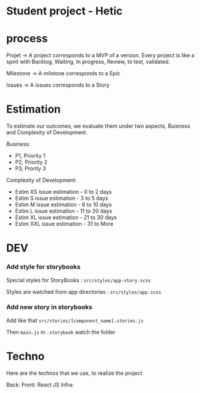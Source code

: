 # Student project - Hetic

# process 

Projet -> A project corresponds to a MVP of a version. Every project is like a spint with Backlog, Waiting, In progress, Review, to test, validated. 

Milestone -> A milstone corresponds to a Epic 

Issues -> A issues corresponds to a Story 

# Estimation 
To estimate our outcomes, we evaluate them under two aspects, Buisness and Complexity of Development.

Business:  
- P1, Priority 1
- P2, Priority 2 
- P3, Prority 3

Complexity of Development: 
- Estim XS issue estimation - 0 to 2 days
- Estim S issue estimation - 3 to 5 days
- Estim M issue estimation - 6 to 10 days
- Estim L issue estimation - 11 to 20 days
- Estim XL issue estimation - 21 to 30 days
- Estim XXL issue estimation - 31 to More

# DEV

### Add style for storybooks
Special styles for StoryBooks : ```src/styles/app-story.scss```

Styles are watched from app directories : ```src/styles/app.scss```

### Add new story in storybooks
Add like that ```src/stories/[component_name].stories.js```

Then ```main.js``` in ```.storybook``` watch the folder

# Techno
Here are the technos that we use, to realize the project

Back: 
Front: React JS 
Infra: 


